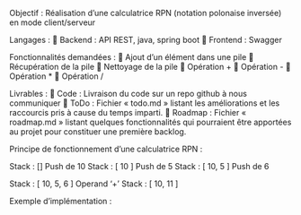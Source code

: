 
 


Objectif :
Réalisation d’une calculatrice RPN (notation polonaise inversée) en mode client/serveur


Langages :
	Backend : API REST, java, spring boot
	Frontend : Swagger


Fonctionnalités demandées :
	Ajout d’un élément dans une pile
	Récupération de la pile
	Nettoyage de la pile
	Opération +
	Opération -
	Opération *
	Opération /


Livrables :
	Code : Livraison du code sur un repo github à nous communiquer
	ToDo : Fichier « todo.md » listant les améliorations et les raccourcis pris à cause du temps imparti.
	Roadmap : Fichier « roadmap.md » listant quelques fonctionnalités qui pourraient être apportées au projet pour constituer une première backlog.
 

Principe de fonctionnement d’une calculatrice RPN :

Stack : [] Push de 10 Stack : [ 10 ] Push de 5
Stack : [ 10, 5 ]
Push de 6

Stack : [ 10, 5, 6 ]
Operand ‘+’ Stack : [ 10, 11 ]



Exemple d’implémentation :


